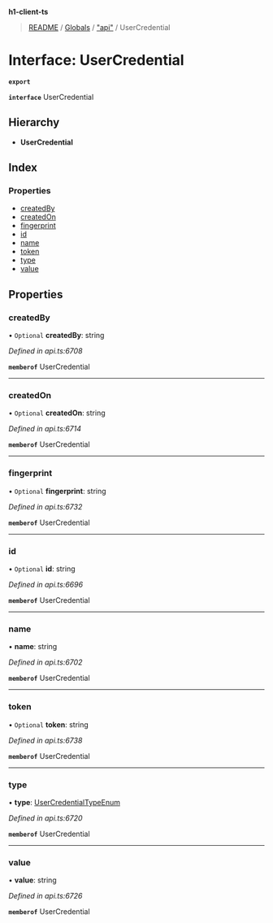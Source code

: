 **h1-client-ts**

> [README](../README.md) / [Globals](../globals.md) / ["api"](../modules/_api_.md) / UserCredential

# Interface: UserCredential

**`export`** 

**`interface`** UserCredential

## Hierarchy

* **UserCredential**

## Index

### Properties

* [createdBy](_api_.usercredential.md#createdby)
* [createdOn](_api_.usercredential.md#createdon)
* [fingerprint](_api_.usercredential.md#fingerprint)
* [id](_api_.usercredential.md#id)
* [name](_api_.usercredential.md#name)
* [token](_api_.usercredential.md#token)
* [type](_api_.usercredential.md#type)
* [value](_api_.usercredential.md#value)

## Properties

### createdBy

• `Optional` **createdBy**: string

*Defined in api.ts:6708*

**`memberof`** UserCredential

___

### createdOn

• `Optional` **createdOn**: string

*Defined in api.ts:6714*

**`memberof`** UserCredential

___

### fingerprint

• `Optional` **fingerprint**: string

*Defined in api.ts:6732*

**`memberof`** UserCredential

___

### id

• `Optional` **id**: string

*Defined in api.ts:6696*

**`memberof`** UserCredential

___

### name

•  **name**: string

*Defined in api.ts:6702*

**`memberof`** UserCredential

___

### token

• `Optional` **token**: string

*Defined in api.ts:6738*

**`memberof`** UserCredential

___

### type

•  **type**: [UserCredentialTypeEnum](../enums/_api_.usercredentialtypeenum.md)

*Defined in api.ts:6720*

**`memberof`** UserCredential

___

### value

•  **value**: string

*Defined in api.ts:6726*

**`memberof`** UserCredential
